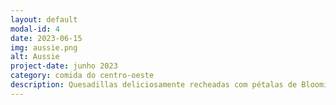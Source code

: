 ```yaml
---
layout: default
modal-id: 4
date: 2023-06-15
img: aussie.png
alt: Aussie
project-date: junho 2023
category: comida do centro-oeste
description: Quesadillas deliciosamente recheadas com pétalas de Bloomin’ Onion, tiras de filet mignon, mix de queijos e tomate. Acompanhadas do cremoso molho Bloom.
---
```

